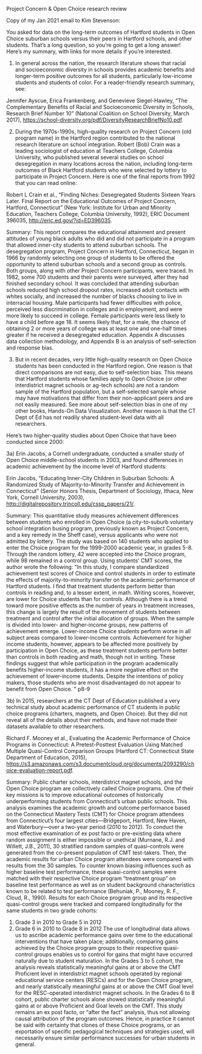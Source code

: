 Project Concern & Open Choice research review

Copy of my Jan 2021 email to Kim Stevenson:

You asked for data on the long-term outcomes of Hartford students in Open Choice suburban schools versus their peers in Hartford schools, and other students. That’s a long question, so you’re going to get a long answer! Here’s my summary, with links for more details if you’re interested.

1) In general across the nation, the research literature shows that racial and socioeconomic diversity in schools provides academic benefits and longer-term positive outcomes for all students, particularly low-income students and students of color. For a reader-friendly research summary, see:

Jennifer Ayscue, Erica Frankenberg, and Genevieve Siegel-Hawley, “The Complementary Benefits of Racial and Socioeconomic Diversity in Schools, Research Brief Number 10” (National Coalition on School Diversity, March 2017), https://school-diversity.org/pdf/DiversityResearchBriefNo10.pdf.

2) During the 1970s-1990s, high-quality research on Project Concern (old program name) in the Hartford region contributed to the national research literature on school integration. Robert (Bob) Crain was a leading sociologist of education at Teachers College, Columbia University, who published several several studies on school desegregation in many locations across the nation, including  long-term outcomes of Black Hartford students who were selected by lottery to participate in Project Concern. Here is one of the final reports from 1992 that you can read online:

Robert L Crain et al., “Finding Niches: Desegregated Students Sixteen Years Later. Final Report on the Educational Outcomes of Project Concern, Hartford, Connecticut” (New York: Institute for Urban and Minority Education, Teachers College, Columbia University, 1992), ERIC Document 396035, http://eric.ed.gov/?id=ED396035.

Summary: This report compares the educational attainment and present attitudes of young black adults who did and did not participate in a program that allowed inner-city students to attend suburban schools. The desegregation program, Project Concern in Hartford, Connecticut, began in 1966 by randomly selecting one group of students to be offered the opportunity to attend suburban schools and a second group as controls. Both groups, along with other Project Concern participants, were traced. In 1982, some 700 students and their parents were surveyed, after they had finished secondary school. It was concluded that attending suburban schools reduced high school dropout rates, increased adult contacts with whites socially, and increased the number of blacks choosing to live in interracial housing. Male participants had fewer difficulties with police, perceived less discrimination in colleges and in employment, and were more likely to succeed in college. Female participants were less likely to have a child before age 18. It seems likely that, for a male, the chance of obtaining 2 or more years of college was at least one and one-half times greater if he received a desegregated education. Appendix A discusses data collection methodology, and Appendix B is an analysis of self-selection and response bias.

3) But in recent decades, very little high-quality research on Open Choice students has been conducted in the Hartford region. One reason is that direct comparisons are not easy, due to self-selection bias. This means that Hartford students whose families apply to Open Choice (or other interdistrict magnet schools or ag-tech schools) are not a random sample of the Hartford population, but a self-selected sample whose may have motivations that differ from their non-applicant peers and are not easily measured. See more about self-selection bias in one of my other books, Hands-On Data Visualization. Another reason is that the CT Dept of Ed has not readily shared student-level data with all researchers.

Here’s two higher-quality studies about Open Choice that have been conducted since 2000:

3a) Erin Jacobs, a Cornell undergraduate, conducted a smaller study of Open Choice middle-school students in 2003, and found differences in academic achievement by the income level of Hartford students:

Erin Jacobs, “Educating Inner-City Children in Suburban Schools: A Randomized Study of Majority-to-Minority Transfer and Achievement in Connecticut” (Senior Honors Thesis, Department of Sociology, Ithaca, New York, Cornell University, 2003), http://digitalrepository.trincoll.edu/cssp_papers/21/.

Summary: This quantitative study measures achievement differences between students who enrolled in Open Choice (a city-to-suburb voluntary school integration busing program, previously known as Project Concern, and a key remedy in the Sheff case), versus applicants who were not admitted by lottery. The study was based on 140 students who applied to enter the Choice program for the 1999-2000 academic year, in grades 5-8. Through the random lottery, 42 were accepted into the Choice program, while 98 remained in a control group. Using students' CMT scores, the author wrote the following: "In this study, I compare standardized achievement test scores of Choice and control students in order to estimate the effects of majority-to-minority transfer on the academic performance of Hartford students.  I find that treatment students perform better than controls in reading and, to a lesser extent, in math.  Writing scores, however, are lower for Choice students than for controls.  Although there is a trend toward more positive effects as the number of years in treatment increases, this change is largely the result of the movement of students between treatment and control after the initial allocation of groups.  When the sample is divided into lower- and higher-income groups, new patterns of achievement emerge.  Lower-income Choice students perform worse in all subject areas compared to lower-income controls.  Achievement for higher income students, however, appears to be affected more positively by participation in Open Choice, as these treatment students perform better than controls in both reading and math, though not in writing.  These findings suggest that while participation in the program academically benefits higher-income students, it has a more negative effect on the achievement of lower-income students.  Despite the intentions of policy makers, those students who are most disadvantaged do not appear to benefit from Open Choice. " p8-9

3b) In 2015, researchers at the CT Dept of Education published a very technical study about academic performance of CT students in public choice programs (charters, magnets, and Open Choice). But they did not reveal all of the details about their methods, and have not made their datasets available to other researchers.

Richard F. Mooney et al., Evaluating the Academic Performance of Choice Programs in Connecticut: A Pretest-Posttest Evaluation Using Matched Multiple Quasi-Control Comparison Groups (Hartford CT: Connecticut State Department of Education, 2015), https://s3.amazonaws.com/s3.documentcloud.org/documents/2093290/choice-evaluation-report.pdf.

Summary: Public charter schools, interdistrict magnet schools, and the Open Choice program are collectively
called Choice programs. One of their key missions is to improve educational outcomes of historically
underperforming students from Connecticut’s urban public schools. This analysis examines the academic
growth and outcome performance based on the Connecticut Mastery Tests (CMT) for Choice program
attendees from Connecticut’s four largest cities—Bridgeport, Hartford, New Haven, and Waterbury—over
a two-year period (2010 to 2012).
To conduct the most effective examination of ex post facto or pre-existing data where random assignment
is either impossible or unethical (Murnane, R.J. and Willett, J.B., 2011), 30 stratified random samples of
quasi-controls were generated from the co-present population of CMT test-takers. Then, the academic
results for urban Choice program attendees were compared with results from the 30 samples. To counter
known biasing influences such as higher baseline test performance, these quasi-control samples were
matched with their respective Choice program “treatment group” on baseline test performance as well as
on student background characteristics known to be related to test performance (Behuniak, P., Mooney, R.
F., Cloud, R., 1990).
Results for each Choice program group and its respective quasi-control groups were tracked and compared
longitudinally for the same students in two grade cohorts:
1. Grade 3 in 2010 to Grade 5 in 2012
2. Grade 6 in 2010 to Grade 8 in 2012
The use of longitudinal data allows us to ascribe academic performance gains over time to the educational
interventions that have taken place; additionally, comparing gains achieved by the Choice program groups
to their respective quasi-control groups enables us to control for gains that might have occurred naturally
due to student maturation.
In the Grades 3 to 5 cohort, the analysis reveals statistically meaningful gains at or above the CMT
Proficient level in interdistrict magnet schools operated by regional educational service centers (RESCs)
and for the Open Choice program, and nearly statistically meaningful gains at or above the CMT Goal
level for the RESC-operated interdistrict magnet schools.
In the Grades 6 to 8 cohort, public charter schools alone showed statistically meaningful gains at or above
Proficient and Goal levels on the CMT.
This study remains an ex post facto, or “after the fact” analysis, thus not allowing causal attribution of the
program outcomes. Hence, in practice it cannot be said with certainty that clones of these Choice programs,
or an exportation of specific pedagogical techniques and strategies used, will necessarily ensure
similar performance successes for urban students in general.
